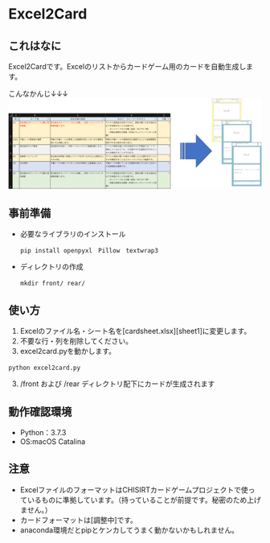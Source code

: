 # Excel2Card

## これはなに
Excel2Cardです。Excelのリストからカードゲーム用のカードを自動生成します。

こんなかんじ↓↓↓
![figure](figure.png)


## 事前準備
- 必要なライブラリのインストール

  `pip install openpyxl　Pillow　textwrap3 `

- ディレクトリの作成

  `mkdir front/ rear/`


## 使い方
1. Excelのファイル名・シート名を[cardsheet.xlsx][sheet1]に変更します。
2. 不要な行・列を削除してください。
3. excel2card.pyを動かします。

  `python excel2card.py`

3. /front および /rear ディレクトリ配下にカードが生成されます

## 動作確認環境
- Python：3.7.3
- OS:macOS Catalina

## 注意
- ExcelファイルのフォーマットはCHISIRTカードゲームプロジェクトで使っているものに準拠しています。（持っていることが前提です。秘密のため上げません。）
- カードフォーマットは[調整中]です。
- anaconda環境だとpipとケンカしてうまく動かないかもしれません。
